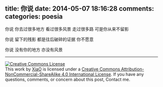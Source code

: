 title: 你说
date: 2014-05-07 18:16:28
comments:
categories: poesia
---
你说
你去过很多地方
看过很多风景
走过很多路
可是你从来不留影

<!--more-->
你说
留下的残影
都是往后破碎的证据
你不愿意

你说
没有你的地方
亦没有风景

---
<a rel="license" href="http://creativecommons.org/licenses/by-nc-sa/4.0/"><img alt="Creative Commons License" style="border-width:0; border-radius: 0px !important; display: block; margin-left: auto; margin-right: auto" src="/img/by-nc-sa.svg" /></a>This work by <a xmlns:cc="http://creativecommons.org/ns#" href="mailto:navyshaw@yaoo.com" property="cc:attributionName" rel="cc:attributionURL">XiaO</a> is licensed under a <a rel="license" href="http://creativecommons.org/licenses/by-nc-sa/4.0/">Creative Commons Attribution-NonCommercial-ShareAlike 4.0 International License</a>. If you have any questions, comments, or concern about this post, Contact me.

